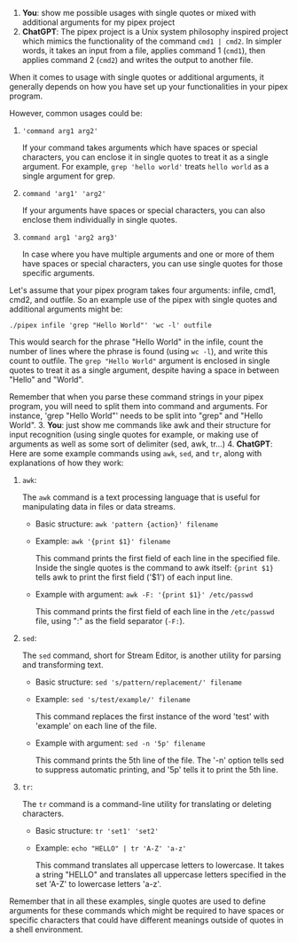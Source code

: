 1. **You**: show me possible usages with single quotes or mixed with additional arguments for my pipex project
2. **ChatGPT**: The pipex project is a Unix system philosophy inspired project which mimics the functionality of the command `cmd1 | cmd2`. In simpler words, it takes an input from a file, applies command 1 (`cmd1`), then applies command 2 (`cmd2`) and writes the output to another file.

When it comes to usage with single quotes or additional arguments, it generally depends on how you have set up your functionalities in your pipex program.

However, common usages could be:

1. `'command arg1 arg2'`
   
    If your command takes arguments which have spaces or special characters, you can enclose it in single quotes to treat it as a single argument. For example, `grep 'hello world'` treats `hello world` as a single argument for grep.

2. `command 'arg1' 'arg2'`
   
    If your arguments have spaces or special characters, you can also enclose them individually in single quotes.

3. `command arg1 'arg2 arg3'`

    In case where you have multiple arguments and one or more of them have spaces or special characters, you can use single quotes for those specific arguments. 

Let's assume that your pipex program takes four arguments: infile, cmd1, cmd2, and outfile. So an example use of the pipex with single quotes and additional arguments might be:

`./pipex infile 'grep "Hello World"' 'wc -l' outfile`

This would search for the phrase "Hello World" in the infile, count the number of lines where the phrase is found (using `wc -l`), and write this count to outfile. The `grep "Hello World"` argument is enclosed in single quotes to treat it as a single argument, despite having a space in between "Hello" and "World".

Remember that when you parse these command strings in your pipex program, you will need to split them into command and arguments. For instance, 'grep "Hello World"' needs to be split into "grep" and "Hello World".
3. **You**: just show me commands like awk and their structure for input recognition (using single quotes for example, or making use of arguments as well as some sort of delimiter (sed, awk, tr...)
4. **ChatGPT**: Here are some example commands using `awk`, `sed`, and `tr`, along with explanations of how they work:

1. `awk`: 
   
    The `awk` command is a text processing language that is useful for manipulating data in files or data streams.

    - Basic structure: `awk 'pattern {action}' filename`
   
    - Example: `awk '{print $1}' filename`

        This command prints the first field of each line in the specified file. Inside the single quotes is the command to awk itself: `{print $1}` tells awk to print the first field ('$1') of each input line.

    - Example with argument: `awk -F: '{print $1}' /etc/passwd`

        This command prints the first field of each line in the `/etc/passwd` file, using ":" as the field separator (`-F:`).

2. `sed`:

    The `sed` command, short for Stream Editor, is another utility for parsing and transforming text.

    - Basic structure: `sed 's/pattern/replacement/' filename`

    - Example: `sed 's/test/example/' filename`

        This command replaces the first instance of the word 'test' with 'example' on each line of the file.

    - Example with argument: `sed -n '5p' filename`

        This command prints the 5th line of the file. The '-n' option tells sed to suppress automatic printing, and '5p' tells it to print the 5th line.

3. `tr`:

    The `tr` command is a command-line utility for translating or deleting characters.

    - Basic structure: `tr 'set1' 'set2'`

    - Example: `echo "HELLO" | tr 'A-Z' 'a-z'`

        This command translates all uppercase letters to lowercase. It takes a string "HELLO" and translates all uppercase letters specified in the set 'A-Z' to lowercase letters 'a-z'.

Remember that in all these examples, single quotes are used to define arguments for these commands which might be required to have spaces or specific characters that could have different meanings outside of quotes in a shell environment.